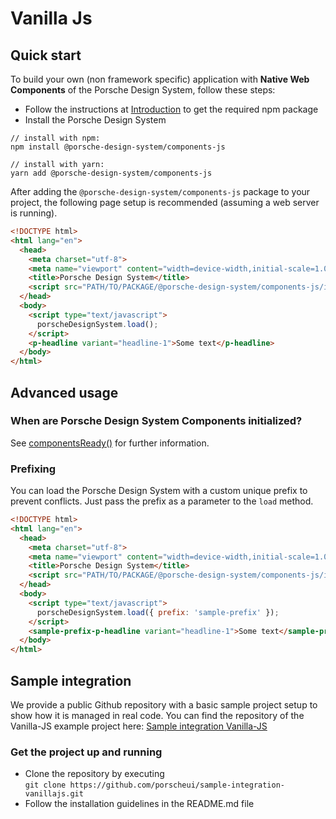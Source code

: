 # Vanilla Js

## Quick start
To build your own (non framework specific) application with **Native Web Components** of the Porsche Design System, follow these steps:

* Follow the instructions at [Introduction](/start-coding/introduction) to get the required npm package
* Install the Porsche Design System

```shell script
// install with npm:
npm install @porsche-design-system/components-js

// install with yarn:
yarn add @porsche-design-system/components-js
```

After adding the `@porsche-design-system/components-js` package to your project, the following page setup is recommended (assuming a web server is running).

```html
<!DOCTYPE html>
<html lang="en">
  <head>
    <meta charset="utf-8">
    <meta name="viewport" content="width=device-width,initial-scale=1.0">
    <title>Porsche Design System</title>
    <script src="PATH/TO/PACKAGE/@porsche-design-system/components-js/index.js"></script>
  </head>
  <body>
    <script type="text/javascript">
      porscheDesignSystem.load();
    </script>
    <p-headline variant="headline-1">Some text</p-headline>
  </body>
</html>
``` 

## Advanced usage

### When are Porsche Design System Components initialized?
See [componentsReady()](/helpers/components-ready) for further information.

### Prefixing
You can load the Porsche Design System with a custom unique prefix to prevent conflicts. Just pass the prefix as a parameter to the `load` method.

```html
<!DOCTYPE html>
<html lang="en">
  <head>
    <meta charset="utf-8">
    <meta name="viewport" content="width=device-width,initial-scale=1.0">
    <title>Porsche Design System</title>
    <script src="PATH/TO/PACKAGE/@porsche-design-system/components-js/index.js"></script>
  </head>
  <body>
    <script type="text/javascript">
      porscheDesignSystem.load({ prefix: 'sample-prefix' });
    </script>
    <sample-prefix-p-headline variant="headline-1">Some text</sample-prefix-p-headline>
  </body>
</html>
```

## Sample integration
We provide a public Github repository with a basic sample project setup to show how it is managed in real code.
You can find the repository of the Vanilla-JS example project here: [Sample integration Vanilla-JS](https://github.com/porscheui/sample-integration-vanillajs)

### Get the project up and running
* Clone the repository by executing  
`git clone https://github.com/porscheui/sample-integration-vanillajs.git`
* Follow the installation guidelines in the README.md file